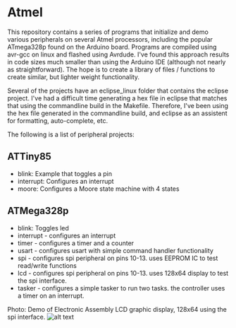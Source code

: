 # Atmel

This repository contains a series of programs that initialize and demo various peripherals on several Atmel processors, including the popular ATmega328p found on the Arduino board.  Programs are compiled using avr-gcc on linux and flashed using Avrdude.  I've found this approach results in code sizes much smaller than using the Arduino IDE (although not nearly as straightforward).  The hope is to create a library of files / functions to create similar, but lighter weight functionality.

Several of the projects have an eclipse_linux folder that contains the eclipse project.  I've had a difficult time generating a hex file in eclipse that matches that using the commandline build in the Makefile.  Therefore, I've been using the hex file generated in the commandline build, and eclipse as an assistent for formatting, auto-complete, etc. 

The following is a list of peripheral projects:

ATTiny85
--------

- blink: Example that toggles a pin
- interrupt: Configures an interrupt
- moore: Configures a Moore state machine with 4 states

ATMega328p
----------

- blink: Toggles led
- interrupt - configures an interrupt
- timer - configures a timer and a counter
- usart - configures usart with simple command handler functionality
- spi - configures spi peripheral on pins 10-13.  uses EEPROM IC to test read/write functions
- lcd - configures spi peripheral on pins 10-13.  uses 128x64 display to test the spi interface.
- tasker - configures a simple tasker to run two tasks.  the controller uses a timer on an interrupt.


Photo: Demo of Electronic Assembly LCD graphic display, 128x64 using the spi interface.
![alt text](https://raw.githubusercontent.com/danaolcott/atmel/master/pictures/arduino_lcd.jpg)
